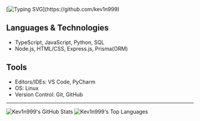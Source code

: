[![Typing SVG](https://readme-typing-svg.demolab.com?font=Fira+Code&size=24&pause=1000&color=58A6FF&width=435&lines=Olá%2C+eu+sou+o+Kevin!;)](https://github.com/kev1n999)

## Languages & Technologies

- TypeScript, JavaScript, Python, SQL
- Node.js, HTML/CSS, Express.js, Prisma(ORM)

## Tools
- Editors/IDEs: VS Code, PyCharm
- OS: Linux
- Version Control: Git, GitHub

---

![Kev1n999's GitHub Stats](https://github-readme-stats.vercel.app/api?username=kev1n999&show_icons=true&theme=github_dark&hide_border=true)
![Kev1n999's Top Languages](https://github-readme-stats.vercel.app/api/top-langs/?username=kev1n999&layout=compact&theme=github_dark&hide_border=true)
